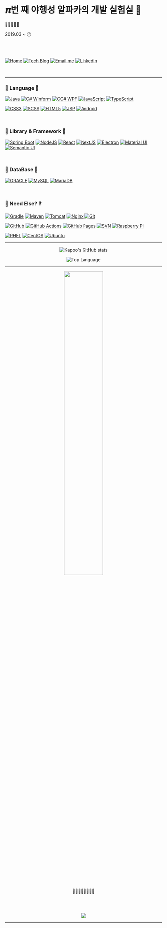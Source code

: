 # 𝝅번 째 야행성 알파카의 개발 실험실 🦙

🦙🐾🐾🐾🐾

2019.03 ~ 🕐
	
<br />
<br />

[![Home](http://img.shields.io/badge/Home-1c1c1c?style=flat&logo=react&logoWidth=25)](https://itcode.dev)
[![Tech Blog](http://img.shields.io/badge/-Tech%20blog-29367e?style=flat&logo=github&logoWidth=25)](https://blog.itcode.dev)
[![Email me](https://img.shields.io/badge/Gmail-d14836?style=flat&logo=Gmail&logoColor=white&logoWidth=25&link=mailto:psj2716@mensakorea.org)](mailto:psj2716@mensakorea.org)
[![LinkedIn](https://img.shields.io/badge/LinkedIn-dodgerblue?style=flat&logo=LinkedIn&logoColor=white&logoWidth=25&link=mailto:psj2716@mensakorea.org)](https://www.linkedin.com/in/itcode/)

<br />

---

### 💎 Language 💎

[![Java](http://img.shields.io/badge/Java-007396?style=flat-square&logo=openjdk&logoWidth=25)](https://www.java.com/ko/)
[![C# Winform](http://img.shields.io/badge/C%23%20Winform-239120?style=flat-square&logo=C%20Sharp&logoWidth=25)](https://docs.microsoft.com/ko-kr/dotnet/csharp/)
[![CC# WPF](http://img.shields.io/badge/C%23%20WPF-239120?style=flat-square&logo=C%20Sharp&logoWidth=25)](https://docs.microsoft.com/ko-kr/dotnet/csharp/)
[![JavaScript](http://img.shields.io/badge/JavaScript-F7DF1E?style=flat-square&logo=javascript&logoWidth=25&logoColor=000)](https://developer.mozilla.org/ko/docs/Web/JavaScript)
[![TypeScript](http://img.shields.io/badge/TypeScript-3178C6?style=flat-square&logo=typescript&logoWidth=25&logoColor=FFF)](https://www.typescriptlang.org/)

[![CSS3](http://img.shields.io/badge/CSS3-1572B6?style=flat-square&logo=css3&logoWidth=25)](https://developer.mozilla.org/ko/docs/Web/CSS)
[![SCSS](http://img.shields.io/badge/SCSS-CC6699?style=flat-square&logo=sass&logoWidth=25&logoColor=FFF)](https://sass-lang.com/)
[![HTML5](http://img.shields.io/badge/HTML5-E34F26?style=flat-square&logo=html5&logoWidth=25&logoColor=FFF)](https://developer.mozilla.org/ko/docs/Web/HTML)
[![JSP](http://img.shields.io/badge/JSP-007396?style=flat-square&logo=openjdk&logoWidth=25)](https://ko.wikipedia.org/wiki/%EC%9E%90%EB%B0%94%EC%84%9C%EB%B2%84_%ED%8E%98%EC%9D%B4%EC%A7%80)
[![Android](http://img.shields.io/badge/Android-3DDC84?style=flat-square&logo=android&logoWidth=25&logoColor=FFF)](https://developer.android.com/?hl=ko)

<br />



### 🚀 Library & Framework 🚀

[![Spring Boot](http://img.shields.io/badge/Spring%20Boot-6DB33F?style=flat-square&logo=springboot&logoWidth=25&logoColor=FFF)](https://nodejs.org/ko/)
[![NodeJS](http://img.shields.io/badge/NodeJS-339933?style=flat-square&logo=node.js&logoWidth=25&logoColor=FFF)](https://nodejs.org/ko/)
[![React](http://img.shields.io/badge/React-333?style=flat-square&logo=react&logoWidth=25&logoColor=61DAFB)](https://ko.reactjs.org/)
[![NextJS](http://img.shields.io/badge/NextJS-FFF?style=flat-square&logo=next.js&logoWidth=25&logoColor=000)](https://nextjs.org/)
[![Electron](http://img.shields.io/badge/Electron-47848F?style=flat-square&logo=electron&logoWidth=25&logoColor=FFF)](https://www.electronjs.org/)
[![Material UI](http://img.shields.io/badge/Material%20UI-0081CB?style=flat-square&logo=mui&logoWidth=25&logoColor=FFF)](https://mui.com/)
[![Semantic UI](http://img.shields.io/badge/Semantic%20UI-35BDB2?style=flat-square&logo=semanticweb&logoWidth=25&logoColor=FFF)](https://semantic-ui.com/)

<br />



### 🎁 DataBase 🎁

[![ORACLE](http://img.shields.io/badge/ORACLE-FFF?style=flat-square&logo=oracle&logoWidth=25&logoColor=F00)](https://www.oracle.com/kr/index.html)
[![MySQL](http://img.shields.io/badge/MySQL-4479A1?style=flat-square&logo=mysql&logoWidth=25&logoColor=FFF)](https://www.mysql.com/)
[![MariaDB](http://img.shields.io/badge/MariaDB-003545?style=flat-square&logo=mariadb&logoWidth=25)](https://mariadb.org/)

<br />



### 👀 Need Else? ❓

[![Gradle](https://img.shields.io/badge/Gradle-02303A?style=flat-square&logo=gradle&logoWidth=25)](https://gradle.org/)
[![Maven](https://img.shields.io/badge/Maven-C71A36?style=flat-square&logo=apachemaven&logoWidth=25)](https://maven.apache.org/)
[![Tomcat](http://img.shields.io/badge/Tomcat-F8DC75?style=flat-square&logo=apachetomcat&logoWidth=25&logoColor=000)](http://tomcat.apache.org/)
[![Nginx](http://img.shields.io/badge/Nginx-009639?style=flat-square&logo=nginx&logoWidth=25&logoColor=FFF)](https://www.nginx.com/)
[![Git](http://img.shields.io/badge/Git-F05032?style=flat-square&logo=git&logoWidth=25&logoColor=FFF)](https://git-scm.com/)

[![GitHub](http://img.shields.io/badge/GitHub-000?style=flat-square&logo=github&logoWidth=25&logoColor=FFF)](https://github.com/)
[![GitHub Actions](http://img.shields.io/badge/GitHub%20Actions-000?style=flat-square&logo=githubactions&logoWidth=25&logoColor=FFF)](https://github.com/features/actions)
[![GitHub Pages](http://img.shields.io/badge/GitHub%20Pages-000?style=flat-square&logo=githubpages&logoWidth=25&logoColor=FFF)](https://pages.github.com/)
[![SVN](http://img.shields.io/badge/SVN-809CC9?style=flat-square&logo=subversion&logoWidth=25&logoColor=FFF)](https://tortoisesvn.net/)
[![Raspberry Pi](http://img.shields.io/badge/RaspberryPi-F00?style=flat-square&logo=raspberrypi&logoWidth=25&logoColor=FFF)](https://www.raspberrypi.org/)

[![RHEL](http://img.shields.io/badge/RHEL-555?style=flat-square&logo=redhat&logoWidth=25&logoColor=EE0000)](https://www.redhat.com/ko)
[![CentOS](http://img.shields.io/badge/CentOS-262577?style=flat-square&logo=centos&logoWidth=25&logoColor=FFF)](https://www.centos.org/)
[![Ubuntu](http://img.shields.io/badge/Ubuntu-E95420?style=flat-square&logo=ubuntu&logoWidth=25&logoColor=FFF)](https://ubuntu.com/)

---

<div align="center">

![Kapoo's GitHub stats](https://github-readme-stats.vercel.app/api?username=RWB0104&show_icons=true&bg_color=30,0f0c29,302b63,24243e&title_color=ffd700&text_color=FFF&icon_color=ffd700&border_color=000&count_private=true)
	
![Top Language](https://github-readme-stats.vercel.app/api/top-langs/?username=RWB0104)
	
</div>

---

<div align="center">
	<img src="https://github.com/RWB0104/RWB0104/blob/master/%EB%8B%A4%EC%9A%B4%EB%A1%9C%EB%93%9C.gif?raw=true" width="50%" />
</div>

<br />

<p align="center">💖🍊💘🍊💖🍊💘🍊</p>

<br />
<br />



<div align="center">

![](https://komarev.com/ghpvc/?username=RWB0104)

</div>

---
